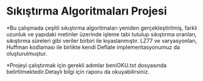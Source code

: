 # Sıkıştırma Algoritmaları Projesi
<p>*Bu çalışmada çeşitli sıkıştırma algoritmaları yeniden gerçekleştirilmiş, farklı uzunluk ve yapıdaki metinler üzerinde işleme tabi tutulup sıkıştırma oranları, sıkıştırma süreleri gibi veriler birbiri ile kıyaslanmıştır. LZ77 ve varyasyonları, Huffman kodlaması ile birlikte kendi Deflate implementasyonumuz da oluşturulmuştur.</p>
<p>*Projeyi çalıştırmak için gerekli adımlar beniOKU.txt dosyasında belirtilmektedir.Detaylı bilgi için raporu da okuyabilirsiniz.</p>
